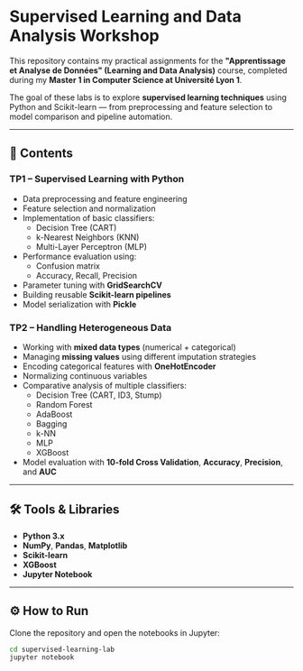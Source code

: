 # Supervised Learning and Data Analysis Workshop

This repository contains my practical assignments for the **"Apprentissage et Analyse de Données" (Learning and Data Analysis)** course, completed during my **Master 1 in Computer Science at Université Lyon 1**.

The goal of these labs is to explore **supervised learning techniques** using Python and Scikit-learn — from preprocessing and feature selection to model comparison and pipeline automation.

---

## 🧩 Contents

### TP1 – Supervised Learning with Python
- Data preprocessing and feature engineering  
- Feature selection and normalization  
- Implementation of basic classifiers:
  - Decision Tree (CART)
  - k-Nearest Neighbors (KNN)
  - Multi-Layer Perceptron (MLP)
- Performance evaluation using:
  - Confusion matrix
  - Accuracy, Recall, Precision  
- Parameter tuning with **GridSearchCV**
- Building reusable **Scikit-learn pipelines**
- Model serialization with **Pickle**

### TP2 – Handling Heterogeneous Data
- Working with **mixed data types** (numerical + categorical)
- Managing **missing values** using different imputation strategies  
- Encoding categorical features with **OneHotEncoder**
- Normalizing continuous variables
- Comparative analysis of multiple classifiers:
  - Decision Tree (CART, ID3, Stump)
  - Random Forest
  - AdaBoost
  - Bagging
  - k-NN
  - MLP
  - XGBoost
- Model evaluation with **10-fold Cross Validation**, **Accuracy**, **Precision**, and **AUC**

---

## 🛠️ Tools & Libraries
- **Python 3.x**
- **NumPy**, **Pandas**, **Matplotlib**
- **Scikit-learn**
- **XGBoost**
- **Jupyter Notebook**

---

## ⚙️ How to Run
Clone the repository and open the notebooks in Jupyter:

```bash
cd supervised-learning-lab
jupyter notebook

